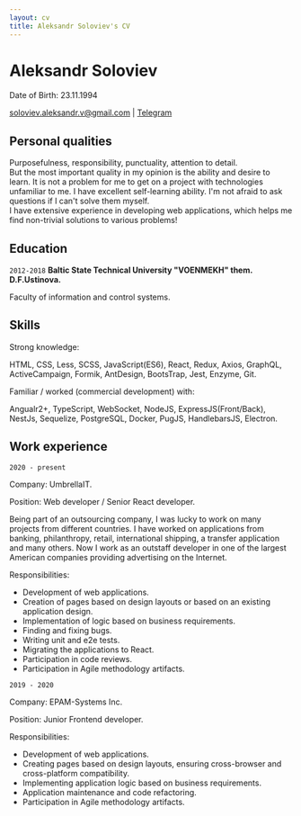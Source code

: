 ```yaml
---
layout: cv
title: Aleksandr Soloviev's CV
---
```

# Aleksandr Soloviev
Date of Birth: 23.11.1994

<div id="webaddress">
<a href="mailto:soloviev.aleksandr.v@gmail.com">soloviev.aleksandr.v@gmail.com</a>
| <a href="https://t.me/SashaKipyatok">Telegram</a>
</div>


## Personal qualities

Purposefulness, responsibility, punctuality, attention to detail.<br>
But the most important quality in my opinion is the ability and desire to learn. It is not a problem for me to get on a project with technologies unfamiliar to me. I have excellent self-learning ability. I'm not afraid to ask questions if I can't solve them myself.<br>
I have extensive experience in developing web applications, which helps me find non-trivial solutions to various problems!


## Education

`2012-2018`
__Baltic State Technical University "VOENMEKH" them. D.F.Ustinova.__

Faculty of information and control systems.



## Skills

Strong knowledge:

HTML, CSS, Less, SCSS, JavaScript(ES6), React, Redux, Axios, GraphQL, ActiveCampaign, Formik, AntDesign, BootsTrap, Jest, Enzyme, Git.

Familiar / worked (commercial development) with:

Angualr2+, TypeScript, WebSocket, NodeJS, ExpressJS(Front/Back), NestJs, Sequelize, PostgreSQL, Docker, PugJS, HandlebarsJS, Electron.



## Work experience

`2020 - present`

Company: UmbrellaIT.

Position: Web developer / Senior React developer.

Being part of an outsourcing company, I was lucky to work on many projects from different countries. I have worked on applications from banking, philanthropy, retail, international shipping, a transfer application and many others.
Now I work as an outstaff developer in one of the largest American companies providing advertising on the Internet.

Responsibilities:
* Development of web applications.
* Creation of pages based on design layouts or based on an existing application design.
* Implementation of logic based on business requirements.
* Finding and fixing bugs.
* Writing unit and e2e tests.
* Migrating the applications to React.
* Participation in code reviews.
* Participation in Agile methodology artifacts.


`2019 - 2020`

Company: EPAM-Systems Inc.

Position: Junior Frontend developer.

Responsibilities:
* Development of web applications.
* Creating pages based on design layouts, ensuring cross-browser and cross-platform compatibility.
* Implementing application logic based on business requirements.
* Application maintenance and code refactoring.
* Participation in Agile methodology artifacts.



<!-- ### Footer

Last updated: May 2013 -->


